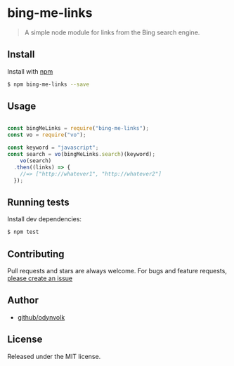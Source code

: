 # bing-me-links
> A simple node module for links from the Bing search engine.

## Install

Install with [npm](https://www.npmjs.com/)

```sh
$ npm bing-me-links --save
```

## Usage

```js

const bingMeLinks = require("bing-me-links");
const vo = require("vo");

const keyword = "javascript";  
const search = vo(bingMeLinks.search)(keyword);
    vo(search)
  .then((links) => {
    //=> ["http://whatever1", "http://whatever2"]
  });

````

## Running tests

Install dev dependencies:

```sh
$ npm test
```

## Contributing

Pull requests and stars are always welcome. For bugs and feature requests, [please create an issue](https://github.com/odynvolk/bing-me-links/issues/new)

## Author

+ [github/odynvolk](https://github.com/odynvolk)

## License

Released under the MIT license.

